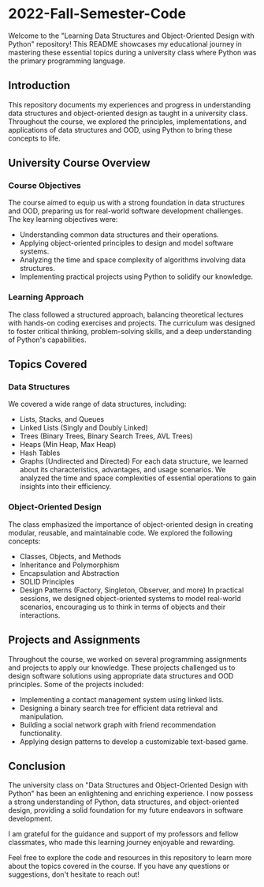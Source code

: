 # 2022-Fall-Semester-Code 

Welcome to the "Learning Data Structures and Object-Oriented Design with Python" repository! This README showcases my educational journey in mastering these essential topics during a university class where Python was the primary programming language.

## Introduction
This repository documents my experiences and progress in understanding data structures and object-oriented design as taught in a university class. Throughout the course, we explored the principles, implementations, and applications of data structures and OOD, using Python to bring these concepts to life.

## University Course Overview
### Course Objectives
The course aimed to equip us with a strong foundation in data structures and OOD, preparing us for real-world software development challenges. The key learning objectives were:

- Understanding common data structures and their operations.
- Applying object-oriented principles to design and model software systems.
- Analyzing the time and space complexity of algorithms involving data structures.
- Implementing practical projects using Python to solidify our knowledge.

### Learning Approach
The class followed a structured approach, balancing theoretical lectures with hands-on coding exercises and projects. The curriculum was designed to foster critical thinking, problem-solving skills, and a deep understanding of Python's capabilities.

## Topics Covered
### Data Structures
We covered a wide range of data structures, including:

- Lists, Stacks, and Queues
- Linked Lists (Singly and Doubly Linked)
- Trees (Binary Trees, Binary Search Trees, AVL Trees)
- Heaps (Min Heap, Max Heap)
- Hash Tables
- Graphs (Undirected and Directed)
For each data structure, we learned about its characteristics, advantages, and usage scenarios. We analyzed the time and space complexities of essential operations to gain insights into their efficiency.

### Object-Oriented Design
The class emphasized the importance of object-oriented design in creating modular, reusable, and maintainable code. We explored the following concepts:

- Classes, Objects, and Methods
- Inheritance and Polymorphism
- Encapsulation and Abstraction
- SOLID Principles
- Design Patterns (Factory, Singleton, Observer, and more)
In practical sessions, we designed object-oriented systems to model real-world scenarios, encouraging us to think in terms of objects and their interactions.

## Projects and Assignments
Throughout the course, we worked on several programming assignments and projects to apply our knowledge. These projects challenged us to design software solutions using appropriate data structures and OOD principles. Some of the projects included:

- Implementing a contact management system using linked lists.
- Designing a binary search tree for efficient data retrieval and manipulation.
- Building a social network graph with friend recommendation functionality.
- Applying design patterns to develop a customizable text-based game.

## Conclusion
The university class on "Data Structures and Object-Oriented Design with Python" has been an enlightening and enriching experience. I now possess a strong understanding of Python, data structures, and object-oriented design, providing a solid foundation for my future endeavors in software development.

I am grateful for the guidance and support of my professors and fellow classmates, who made this learning journey enjoyable and rewarding.

Feel free to explore the code and resources in this repository to learn more about the topics covered in the course. If you have any questions or suggestions, don't hesitate to reach out!

